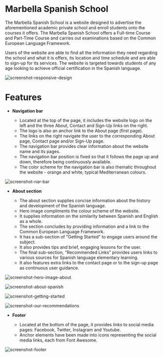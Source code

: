 # Marbella Spanish School

The Marbella Spanish School is a website designed to advertise the aforementioned academic private school and enroll students onto the courses it offers. The Marbella Spanish School offers a Full-time Course and Part-Time Course and carries out examinations based on the Common European Language Framework.

Users of the website are able to find all the information they need regarding the school and what it is offers, its location and time schedule and are able to sign-up for its services. The website is targeted towards students of any age looking to achieve official certification in the Spanish language.


![screenshot-responsive-design](https://user-images.githubusercontent.com/78651133/164167538-cd3bb96a-e882-4d80-b362-38d3a7b96a21.jpg)


# Features

* **Navigation bar**

  * Located at the top of the page, it includes the website logo on the left and the three About, Contact and Sign-Up links on the right.
  * The logo is also an anchor link to the About page (first page). 
  * The links on the right navigate the user to the corresponding About page, Contact page and/or Sign-Up page.
  * The navigation bar provides clear information about the website name and its pages.
  * The navigation bar position is fixed so that it follows the page up and down, therefore being continuously available.
  * The color scheme for the navigation bar is also thematic throughout the website - orange and white, typical Mediterranean colours.
  

![screenshot-nar-bar](https://user-images.githubusercontent.com/78651133/164172315-246992e9-130b-44bc-815f-0f6ad42b9c8f.jpg)


* **About section**

  * The about section supplies concise information about the history and development of the Spanish language.
  * Hero image compliments the colour scheme of the website.
  * It supplies information on the similarity between Spanish and English as a whole.
  * The section concludes by providing information and a link to the Common European Language Framework.
  * It has a sub-section of "Getting Started" to engage users around the subject.
  * It also provides tips and brief, engaging lessons for the user.
  * The final sub-section, "Recommended Links" provides users links to various sources for Spanish language elementary learning.
  * It also features extra links to the contact page or to the sign-up page as continuous user guidance.
 
  
![screenshot-hero-image-about](https://user-images.githubusercontent.com/78651133/164277903-a2629858-ceff-4f43-9324-76647c764122.jpg)

![screenshot-about-spanish](https://user-images.githubusercontent.com/78651133/164270290-dad61868-c37e-4970-bcfe-b9c995d49d31.jpg)

![screenshot-getting-started](https://user-images.githubusercontent.com/78651133/164273157-41abcbf1-954f-4f58-80a5-813810b95de3.jpg)

![screenshot-our-recommendations](https://user-images.githubusercontent.com/78651133/164273202-228e4dbb-24f7-4f6c-ad15-e0fd27050730.jpg)


* **Footer**

  * Located at the bottom of the page, it provides links to social media pages: Facebook, Twitter, Instagram and Youtube.
  * Anchor elements have been made into icons representing the social media links, each from Font Awesome. 


![screenshot-footer](https://user-images.githubusercontent.com/78651133/164277487-2b51fdc2-5b9e-4ff0-aebf-1ec6b6ca3491.jpg)






